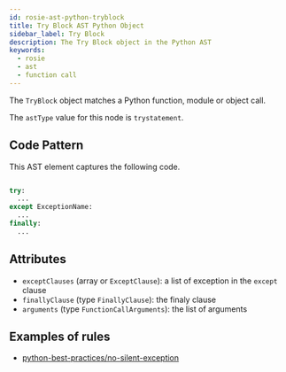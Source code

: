 ```yaml
---
id: rosie-ast-python-tryblock
title: Try Block AST Python Object
sidebar_label: Try Block
description: The Try Block object in the Python AST
keywords:
  - rosie
  - ast
  - function call
---
```


The `TryBlock` object matches a Python function, module or object call.

The `astType` value for this node is `trystatement`.

## Code Pattern

This AST element captures the following code.

```python

try:
  ...
except ExceptionName:
  ...
finally:
  ...
```

## Attributes

- `exceptClauses` (array or `ExceptClause`): a list of exception in the `except` clause
- `finallyClause` (type `FinallyClause`): the finaly clause
- `arguments` (type `FunctionCallArguments`): the list of arguments

## Examples of rules

- [python-best-practices/no-silent-exception](https://app.codiga.io/hub/ruleset/python-best-practices/no-silent-exception)
